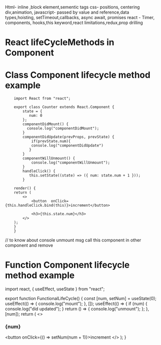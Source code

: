 Html- inline ,block element,sementic tags
css- positions, centering div,animation,
javascript- passed by value and reference,data types,hoisting, setTimeout,callbacks, async await, promises
react - Timer, components, hooks,this keyword,react limitations,redux,prop drilling

# React lifeCycleMethods in Component
   # Class Component lifecycle method  example
        import React from "react";

        export class Counter extends React.Component {
            state = {
               num: 0
            };
            componentDidMount() {
              console.log("componentDidMount");
            }
            componentDidUpdate(prevProps, prevState) {
                if(prevState.num){
                console.log("componentDidUpdate")
               }
            }
            componentWillUnmount() {
                console.log("componentWillUnmount");
            }
            handleClick() {
               this.setState((state) => ({ num: state.num + 1 }));
            }

        render() {
        return (
            <>
                <button  onClick={this.handleClick.bind(this)}>increment</button>

                <h3>{this.state.num}</h3>
            </>
        );
        }
        }
// to know about console unmount msg call this component in other component and remove 
        
# Function Component lifecycle method example
import react, { useEffect, useState } from "react";

export function FunctionalLifeCycle() {
  const [num, setNum] = useState(0);
  useEffect(() => {
    console.log("mount");
  }, []);
  useEffect(() => {
    if (num) {
      console.log("did updated");
    }
    return () => {
      console.log("unmount");
    };
  }, [num]);
  return (
    <>
      <h3>{num}</h3>
      <button onClick={() => setNum(num + 1)}>increment</button>
    </>
  );
}





